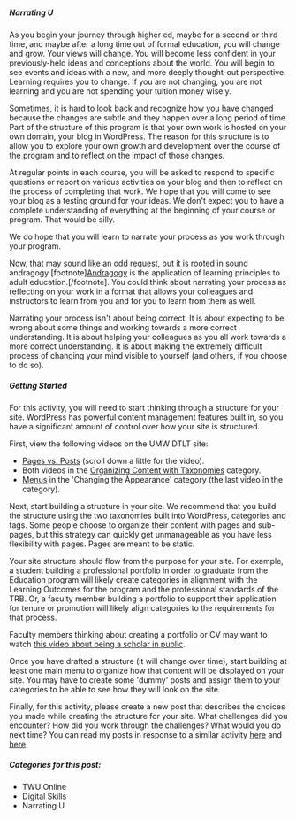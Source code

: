 ##### Narrating U

As you begin your journey through higher ed, maybe for a second or third time, and maybe after a long time out of formal education, you will change and grow. Your views will change. You will become less confident in your previously-held ideas and conceptions about the world. You will begin to see events and ideas with a new, and more deeply thought-out perspective. Learning requires you to change. If you are not changing, you are not learning and you are not spending your tuition money wisely.

Sometimes, it is hard to look back and recognize how you have changed because the changes are subtle and they happen over a long period of time. Part of the structure of this program is that your own work is hosted on your own domain, your blog in WordPress. The reason for this structure is to allow you to explore your own growth and development over the course of the program and to reflect on the impact of those changes.

At regular points in each course, you will be asked to respond to specific questions or report on various activities on your blog and then to reflect on the process of completing that work. We hope that you will come to see your blog as a testing ground for your ideas. We don't expect you to have a complete understanding of everything at the beginning of your course or program. That would be silly.

We do hope that you will learn to narrate your process as you work through your program.

Now, that may sound like an odd request, but it is rooted in sound andragogy [footnote][Andragogy](https://en.wikipedia.org/wiki/Andragogy) is the application of learning principles to adult education.[/footnote]. You could think about narrating your process as reflecting on your work in a format that allows your colleagues and instructors to learn from you and for you to learn from them as well.

Narrating your process isn't about being correct. It is about expecting to be wrong about some things and working towards a more correct understanding. It is about helping your colleagues as you all work towards a more correct understanding. It is about making the extremely difficult process of changing your mind visible to yourself \(and others, if you choose to do so\).

##### Getting Started

For this activity, you will need to start thinking through a structure for your site. WordPress has powerful content management features built in, so you have a significant amount of control over how your site is structured.

First, view the following videos on the UMW DTLT site:

* [Pages vs. Posts](http://umwdtlt.com/wordpress-basics/#adding-new-posts-and-pages) \(scroll down a little for the video\).
* Both videos in the [Organizing Content with Taxonomies](http://umwdtlt.com/wordpress-basics/#organizing-content-with-taxonomies) category.
* [Menus](http://umwdtlt.com/wordpress-basics/#changing-the-appearance) in the 'Changing the Appearance' category \(the last video in the category\).

Next, start building a structure in your site. We recommend that you build the structure using the two taxonomies built into WordPress, categories and tags. Some people choose to organize their content with pages and sub-pages, but this strategy can quickly get unmanageable as you have less flexibility with pages. Pages are meant to be static.

Your site structure should flow from the purpose for your site. For example, a student building a professional portfolio in order to graduate from the Education program will likely create categories in alignment with the Learning Outcomes for the program and the professional standards of the TRB. Or, a faculty member building a portfolio to support their application for tenure or promotion will likely align categories to the requirements for that process.

Faculty members thinking about creating a portfolio or CV may want to watch [this video about being a scholar in public](https://youtu.be/6uRnQdtfDpE).

Once you have drafted a structure \(it will change over time\), start building at least one main menu to organize how that content will be displayed on your site. You may have to create some 'dummy' posts and assign them to your categories to be able to see how they will look on the site.

Finally, for this activity, please create a new post that describes the choices you made while creating the structure for your site. What challenges did you encounter? How did you work through the challenges? What would you do next time? You can read my posts in response to a similar activity [here](http://merelearning.ca/reflecting/structuring-my-show/) and [here](http://merelearning.ca/reflecting/refining-the-structure/).

##### Categories for this post:

* TWU Online
* Digital Skills
* Narrating U

[^1]:
